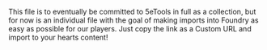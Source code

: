This file is to eventually be committed to 5eTools in full as a collection, but for now is an individual file with the goal of making imports into Foundry as easy as possible for our players. Just copy the link as a Custom URL and import to your hearts content!
